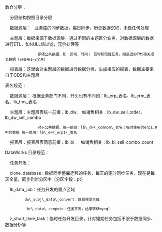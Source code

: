 数仓分层：

    分层结构按照目录分层

    数据源层：   业务库的同步数据，每日同步，历史数据沉积，未做任何处理

    主题层：数据来源于数据源层，通过不同的主题区分业务，对数据源层的数据进行ETL，如NULL值过滤，冗余处理等

                   存储公共数据，如：区域、时间； 临时阶段性任务，如最近的TMS相关报表数据（只会用1~2个月）

    报表层：这里会对主题层的数据进行数据分析，生成相应的报表，数据主要来自于ODS和主题层

  


  


表名规范：

    数据源层： 根据业务部门不同，开头也有不同如：lb\_erp\_表名、lb\_crm\_表名、lb\_tms\_表名

    主题层：主题层表统一前缀：lb\_dw\_   如销售相关：lb\_dw\_sell\_order、lb\_dw\_sell\_combo

                   对于公共数据，统一前缀：lb\_dw\_common\_表名；临时使用的erp1.0中的数据 统一使用：lb\_dw\_erp1\_表名

    报表层：报表层表同意前缀：lb\_bi\_    如销售相关：lb\_bi\_sell\_combo\_count

  


  


DataWorks 目录规范：

    任务开发：

    clone\_database : 数据同步整库迁移的任务，每天的定时同步任务，现在是每天全量，同步到新分区中（分区字段：pt）

    lb\_data\_job：任务开发的重点区域

             dw\_subj\_data\_convert：数据模型生成

              bi\_data\_compute：任务开发，结果转储mysql

    z\_short\_time\_task：临时任务开发目录，针对短期任务包括不限于数据同步、数据分析等

